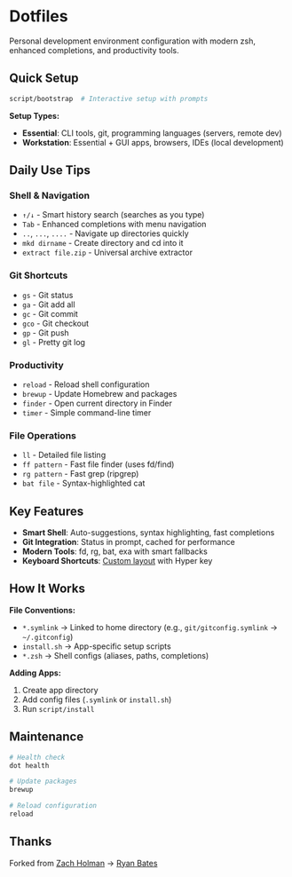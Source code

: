 # Dotfiles

Personal development environment configuration with modern zsh, enhanced completions, and productivity tools.

## Quick Setup

```sh
script/bootstrap  # Interactive setup with prompts
```

**Setup Types:**
- **Essential**: CLI tools, git, programming languages (servers, remote dev)
- **Workstation**: Essential + GUI apps, browsers, IDEs (local development)

## Daily Use Tips

### Shell & Navigation
- `↑/↓` - Smart history search (searches as you type)
- `Tab` - Enhanced completions with menu navigation
- `..`, `...`, `....` - Navigate up directories quickly
- `mkd dirname` - Create directory and cd into it
- `extract file.zip` - Universal archive extractor

### Git Shortcuts
- `gs` - Git status
- `ga` - Git add all
- `gc` - Git commit
- `gco` - Git checkout
- `gp` - Git push
- `gl` - Pretty git log

### Productivity
- `reload` - Reload shell configuration
- `brewup` - Update Homebrew and packages
- `finder` - Open current directory in Finder
- `timer` - Simple command-line timer

### File Operations
- `ll` - Detailed file listing
- `ff pattern` - Fast file finder (uses fd/find)
- `rg pattern` - Fast grep (ripgrep)
- `bat file` - Syntax-highlighted cat

## Key Features

- **Smart Shell**: Auto-suggestions, syntax highlighting, fast completions
- **Git Integration**: Status in prompt, cached for performance
- **Modern Tools**: fd, rg, bat, exa with smart fallbacks
- **Keyboard Shortcuts**: [Custom layout](https://dimitrieh.gitlab.io/dotfiles) with Hyper key

## How It Works

**File Conventions:**
- `*.symlink` → Linked to home directory (e.g., `git/gitconfig.symlink` → `~/.gitconfig`)
- `install.sh` → App-specific setup scripts
- `*.zsh` → Shell configs (aliases, paths, completions)

**Adding Apps:**
1. Create app directory
2. Add config files (`.symlink` or `install.sh`)
3. Run `script/install`

## Maintenance

```sh
# Health check
dot health

# Update packages
brewup

# Reload configuration
reload
```

## Thanks

Forked from [Zach Holman](https://github.com/holman/dotfiles) → [Ryan Bates](https://github.com/ryanb/dotfiles)
